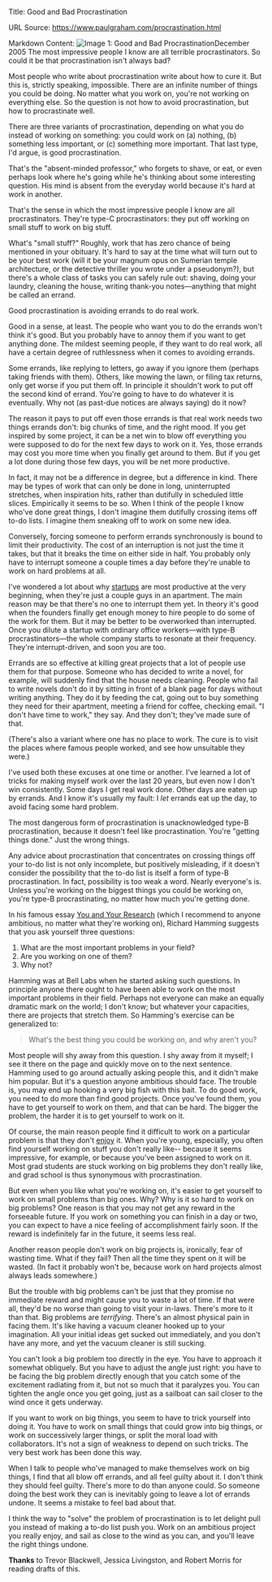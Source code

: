 Title: Good and Bad Procrastination

URL Source: https://www.paulgraham.com/procrastination.html

Markdown Content:
![Image 1: Good and Bad Procrastination](https://s.turbifycdn.com/aah/paulgraham/good-and-bad-procrastination-2.gif)December 2005
The most impressive people I know are all terrible procrastinators. So could it be that procrastination isn't always bad?

Most people who write about procrastination write about how to cure it. But this is, strictly speaking, impossible. There are an infinite number of things you could be doing. No matter what you work on, you're not working on everything else. So the question is not how to avoid procrastination, but how to procrastinate well.

There are three variants of procrastination, depending on what you do instead of working on something: you could work on (a) nothing, (b) something less important, or (c) something more important. That last type, I'd argue, is good procrastination.

That's the "absent-minded professor," who forgets to shave, or eat, or even perhaps look where he's going while he's thinking about some interesting question. His mind is absent from the everyday world because it's hard at work in another.

That's the sense in which the most impressive people I know are all procrastinators. They're type-C procrastinators: they put off working on small stuff to work on big stuff.

What's "small stuff?" Roughly, work that has zero chance of being mentioned in your obituary. It's hard to say at the time what will turn out to be your best work (will it be your magnum opus on Sumerian temple architecture, or the detective thriller you wrote under a pseudonym?), but there's a whole class of tasks you can safely rule out: shaving, doing your laundry, cleaning the house, writing thank-you notes—anything that might be called an errand.

Good procrastination is avoiding errands to do real work.

Good in a sense, at least. The people who want you to do the errands won't think it's good. But you probably have to annoy them if you want to get anything done. The mildest seeming people, if they want to do real work, all have a certain degree of ruthlessness when it comes to avoiding errands.

Some errands, like replying to letters, go away if you ignore them (perhaps taking friends with them). Others, like mowing the lawn, or filing tax returns, only get worse if you put them off. In principle it shouldn't work to put off the second kind of errand. You're going to have to do whatever it is eventually. Why not (as past-due notices are always saying) do it now?

The reason it pays to put off even those errands is that real work needs two things errands don't: big chunks of time, and the right mood. If you get inspired by some project, it can be a net win to blow off everything you were supposed to do for the next few days to work on it. Yes, those errands may cost you more time when you finally get around to them. But if you get a lot done during those few days, you will be net more productive.

In fact, it may not be a difference in degree, but a difference in kind. There may be types of work that can only be done in long, uninterrupted stretches, when inspiration hits, rather than dutifully in scheduled little slices. Empirically it seems to be so. When I think of the people I know who've done great things, I don't imagine them dutifully crossing items off to-do lists. I imagine them sneaking off to work on some new idea.

Conversely, forcing someone to perform errands synchronously is bound to limit their productivity. The cost of an interruption is not just the time it takes, but that it breaks the time on either side in half. You probably only have to interrupt someone a couple times a day before they're unable to work on hard problems at all.

I've wondered a lot about why [startups](https://www.paulgraham.com/start.html) are most productive at the very beginning, when they're just a couple guys in an apartment. The main reason may be that there's no one to interrupt them yet. In theory it's good when the founders finally get enough money to hire people to do some of the work for them. But it may be better to be overworked than interrupted. Once you dilute a startup with ordinary office workers—with type-B procrastinators—the whole company starts to resonate at their frequency. They're interrupt-driven, and soon you are too.

Errands are so effective at killing great projects that a lot of people use them for that purpose. Someone who has decided to write a novel, for example, will suddenly find that the house needs cleaning. People who fail to write novels don't do it by sitting in front of a blank page for days without writing anything. They do it by feeding the cat, going out to buy something they need for their apartment, meeting a friend for coffee, checking email. "I don't have time to work," they say. And they don't; they've made sure of that.

(There's also a variant where one has no place to work. The cure is to visit the places where famous people worked, and see how unsuitable they were.)

I've used both these excuses at one time or another. I've learned a lot of tricks for making myself work over the last 20 years, but even now I don't win consistently. Some days I get real work done. Other days are eaten up by errands. And I know it's usually my fault: I _let_ errands eat up the day, to avoid facing some hard problem.

The most dangerous form of procrastination is unacknowledged type-B procrastination, because it doesn't feel like procrastination. You're "getting things done." Just the wrong things.

Any advice about procrastination that concentrates on crossing things off your to-do list is not only incomplete, but positively misleading, if it doesn't consider the possibility that the to-do list is itself a form of type-B procrastination. In fact, possibility is too weak a word. Nearly everyone's is. Unless you're working on the biggest things you could be working on, you're type-B procrastinating, no matter how much you're getting done.

In his famous essay [You and Your Research](https://www.paulgraham.com/hamming.html) (which I recommend to anyone ambitious, no matter what they're working on), Richard Hamming suggests that you ask yourself three questions:

1.    What are the most important problems in your field?
2.    Are you working on one of them?
3.    Why not? 

 Hamming was at Bell Labs when he started asking such questions. In principle anyone there ought to have been able to work on the most important problems in their field. Perhaps not everyone can make an equally dramatic mark on the world; I don't know; but whatever your capacities, there are projects that stretch them. So Hamming's exercise can be generalized to: 
> What's the best thing you could be working on, and why aren't you?

 Most people will shy away from this question. I shy away from it myself; I see it there on the page and quickly move on to the next sentence. Hamming used to go around actually asking people this, and it didn't make him popular. But it's a question anyone ambitious should face.
The trouble is, you may end up hooking a very big fish with this bait. To do good work, you need to do more than find good projects. Once you've found them, you have to get yourself to work on them, and that can be hard. The bigger the problem, the harder it is to get yourself to work on it.

Of course, the main reason people find it difficult to work on a particular problem is that they don't [enjoy](https://www.paulgraham.com/hs.html) it. When you're young, especially, you often find yourself working on stuff you don't really like-- because it seems impressive, for example, or because you've been assigned to work on it. Most grad students are stuck working on big problems they don't really like, and grad school is thus synonymous with procrastination.

But even when you like what you're working on, it's easier to get yourself to work on small problems than big ones. Why? Why is it so hard to work on big problems? One reason is that you may not get any reward in the forseeable future. If you work on something you can finish in a day or two, you can expect to have a nice feeling of accomplishment fairly soon. If the reward is indefinitely far in the future, it seems less real.

Another reason people don't work on big projects is, ironically, fear of wasting time. What if they fail? Then all the time they spent on it will be wasted. (In fact it probably won't be, because work on hard projects almost always leads somewhere.)

But the trouble with big problems can't be just that they promise no immediate reward and might cause you to waste a lot of time. If that were all, they'd be no worse than going to visit your in-laws. There's more to it than that. Big problems are _terrifying_. There's an almost physical pain in facing them. It's like having a vacuum cleaner hooked up to your imagination. All your initial ideas get sucked out immediately, and you don't have any more, and yet the vacuum cleaner is still sucking.

You can't look a big problem too directly in the eye. You have to approach it somewhat obliquely. But you have to adjust the angle just right: you have to be facing the big problem directly enough that you catch some of the excitement radiating from it, but not so much that it paralyzes you. You can tighten the angle once you get going, just as a sailboat can sail closer to the wind once it gets underway.

If you want to work on big things, you seem to have to trick yourself into doing it. You have to work on small things that could grow into big things, or work on successively larger things, or split the moral load with collaborators. It's not a sign of weakness to depend on such tricks. The very best work has been done this way.

When I talk to people who've managed to make themselves work on big things, I find that all blow off errands, and all feel guilty about it. I don't think they should feel guilty. There's more to do than anyone could. So someone doing the best work they can is inevitably going to leave a lot of errands undone. It seems a mistake to feel bad about that.

I think the way to "solve" the problem of procrastination is to let delight pull you instead of making a to-do list push you. Work on an ambitious project you really enjoy, and sail as close to the wind as you can, and you'll leave the right things undone.

**Thanks** to Trevor Blackwell, Jessica Livingston, and Robert Morris for reading drafts of this.

